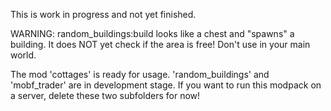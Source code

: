 This is work in progress and not yet finished.

WARNING: random_buildings:build looks like a chest and "spawns" a building. It does NOT yet check if the area is free! Don't use in your main world.

The mod 'cottages' is ready for usage.
'random_buildings' and 'mobf_trader' are in development stage. If you want to run this modpack on a server, delete these two subfolders for now!
